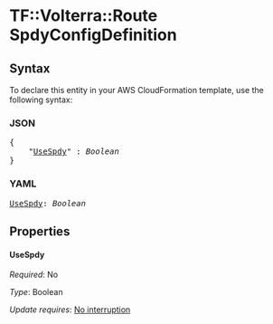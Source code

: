 # TF::Volterra::Route SpdyConfigDefinition

## Syntax

To declare this entity in your AWS CloudFormation template, use the following syntax:

### JSON

<pre>
{
    "<a href="#usespdy" title="UseSpdy">UseSpdy</a>" : <i>Boolean</i>
}
</pre>

### YAML

<pre>
<a href="#usespdy" title="UseSpdy">UseSpdy</a>: <i>Boolean</i>
</pre>

## Properties

#### UseSpdy

_Required_: No

_Type_: Boolean

_Update requires_: [No interruption](https://docs.aws.amazon.com/AWSCloudFormation/latest/UserGuide/using-cfn-updating-stacks-update-behaviors.html#update-no-interrupt)

